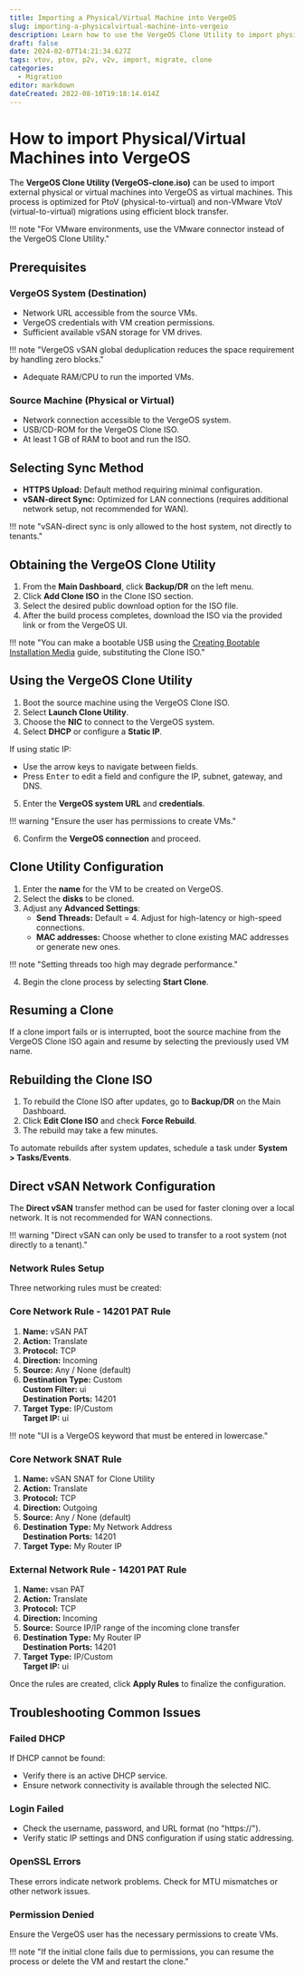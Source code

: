 ```yaml
---
title: Importing a Physical/Virtual Machine into VergeOS
slug: importing-a-physicalvirtual-machine-into-vergeio
description: Learn how to use the VergeOS Clone Utility to import physical or virtual machines into the VergeOS environment.
draft: false
date: 2024-02-07T14:21:34.627Z
tags: vtov, ptov, p2v, v2v, import, migrate, clone
categories:
  - Migration
editor: markdown
dateCreated: 2022-08-10T19:18:14.014Z
---
```


# How to import Physical/Virtual Machines into VergeOS 

The **VergeOS Clone Utility (VergeOS-clone.iso)** can be used to import external physical or virtual machines into VergeOS as virtual machines. This process is optimized for PtoV (physical-to-virtual) and non-VMware VtoV (virtual-to-virtual) migrations using efficient block transfer. 

!!! note "For VMware environments, use the VMware connector instead of the VergeOS Clone Utility."

## Prerequisites

### VergeOS System (Destination)

- Network URL accessible from the source VMs.
- VergeOS credentials with VM creation permissions.
- Sufficient available vSAN storage for VM drives.

!!! note "VergeOS vSAN global deduplication reduces the space requirement by handling zero blocks."

- Adequate RAM/CPU to run the imported VMs.

### Source Machine (Physical or Virtual)

- Network connection accessible to the VergeOS system.
- USB/CD-ROM for the VergeOS Clone ISO.
- At least 1 GB of RAM to boot and run the ISO.

## Selecting Sync Method

- **HTTPS Upload:** Default method requiring minimal configuration.
- **vSAN-direct Sync:** Optimized for LAN connections (requires additional network setup, not recommended for WAN).

!!! note "vSAN-direct sync is only allowed to the host system, not directly to tenants."

## Obtaining the VergeOS Clone Utility

1. From the **Main Dashboard**, click **Backup/DR** on the left menu.
2. Click **Add Clone ISO** in the Clone ISO section.
3. Select the desired public download option for the ISO file. 
4. After the build process completes, download the ISO via the provided link or from the VergeOS UI.

!!! note "You can make a bootable USB using the [Creating Bootable Installation Media](/docs/knowledge-base/creating-bootable-installation-media/) guide, substituting the Clone ISO."

## Using the VergeOS Clone Utility

1. Boot the source machine using the VergeOS Clone ISO.
2. Select **Launch Clone Utility**.
3. Choose the **NIC** to connect to the VergeOS system.
4. Select **DHCP** or configure a **Static IP**.

If using static IP:
- Use the arrow keys to navigate between fields.
- Press <kbd>Enter</kbd> to edit a field and configure the IP, subnet, gateway, and DNS.

5. Enter the **VergeOS system URL** and **credentials**.

!!! warning "Ensure the user has permissions to create VMs."

6. Confirm the **VergeOS connection** and proceed.

## Clone Utility Configuration

1. Enter the **name** for the VM to be created on VergeOS.
2. Select the **disks** to be cloned.
3. Adjust any **Advanced Settings**:
    - **Send Threads:** Default = 4. Adjust for high-latency or high-speed connections.
    - **MAC addresses:** Choose whether to clone existing MAC addresses or generate new ones.

!!! note "Setting threads too high may degrade performance."

4. Begin the clone process by selecting **Start Clone**.

## Resuming a Clone

If a clone import fails or is interrupted, boot the source machine from the VergeOS Clone ISO again and resume by selecting the previously used VM name.

## Rebuilding the Clone ISO

1. To rebuild the Clone ISO after updates, go to **Backup/DR** on the Main Dashboard.
2. Click **Edit Clone ISO** and check **Force Rebuild**.
3. The rebuild may take a few minutes.

To automate rebuilds after system updates, schedule a task under **System > Tasks/Events**.

## Direct vSAN Network Configuration

The **Direct vSAN** transfer method can be used for faster cloning over a local network. It is not recommended for WAN connections.

!!! warning "Direct vSAN can only be used to transfer to a root system (not directly to a tenant)."

### Network Rules Setup

Three networking rules must be created:

### Core Network Rule - 14201 PAT Rule

1. **Name:** vSAN PAT
2. **Action:** Translate
3. **Protocol:** TCP
4. **Direction:** Incoming
5. **Source:** Any / None (default)
6. **Destination Type:** Custom  
   **Custom Filter:** ui  
   **Destination Ports:** 14201
7. **Target Type:** IP/Custom  
   **Target IP:** ui

!!! note "UI is a VergeOS keyword that must be entered in lowercase."

### Core Network SNAT Rule

1. **Name:** vSAN SNAT for Clone Utility
2. **Action:** Translate
3. **Protocol:** TCP
4. **Direction:** Outgoing
5. **Source:** Any / None (default)
6. **Destination Type:** My Network Address  
   **Destination Ports:** 14201
7. **Target Type:** My Router IP

### External Network Rule - 14201 PAT Rule

1. **Name:** vsan PAT
2. **Action:** Translate
3. **Protocol:** TCP
4. **Direction:** Incoming
5. **Source:** Source IP/IP range of the incoming clone transfer
6. **Destination Type:** My Router IP  
   **Destination Ports:** 14201
7. **Target Type:** IP/Custom  
   **Target IP:** ui

Once the rules are created, click **Apply Rules** to finalize the configuration.

## Troubleshooting Common Issues

### Failed DHCP

If DHCP cannot be found:

- Verify there is an active DHCP service.
- Ensure network connectivity is available through the selected NIC.

### Login Failed

- Check the username, password, and URL format (no "https://").
- Verify static IP settings and DNS configuration if using static addressing.

### OpenSSL Errors

These errors indicate network problems. Check for MTU mismatches or other network issues.

### Permission Denied

Ensure the VergeOS user has the necessary permissions to create VMs.

!!! note "If the initial clone fails due to permissions, you can resume the process or delete the VM and restart the clone."
